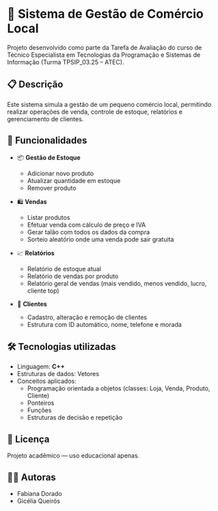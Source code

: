 # 🛒 Sistema de Gestão de Comércio Local

Projeto desenvolvido como parte da Tarefa de Avaliação do curso de Técnico Especialista em Tecnologias da Programação e Sistemas de Informação (Turma TPSIP_03.25 – ATEC).

## 📋 Descrição

Este sistema simula a gestão de um pequeno comércio local, permitindo realizar operações de venda, controle de estoque, relatórios e gerenciamento de clientes.

## 🚀 Funcionalidades

- 📦 **Gestão de Estoque**
  - Adicionar novo produto
  - Atualizar quantidade em estoque
  - Remover produto

- 🛍 **Vendas**
  - Listar produtos
  - Efetuar venda com cálculo de preço e IVA
  - Gerar talão com todos os dados da compra
  - Sorteio aleatório onde uma venda pode sair gratuita

- 📈 **Relatórios**
  - Relatório de estoque atual
  - Relatório de vendas por produto
  - Relatório geral de vendas (mais vendido, menos vendido, lucro, cliente top)

- 👥 **Clientes**
  - Cadastro, alteração e remoção de clientes
  - Estrutura com ID automático, nome, telefone e morada

## 🛠 Tecnologias utilizadas

- Linguagem: **C++**
- Estruturas de dados: Vetores
- Conceitos aplicados:
  - Programação orientada a objetos (classes: Loja, Venda, Produto, Cliente)
  - Ponteiros
  - Funções
  - Estruturas de decisão e repetição

## 📄 Licença
Projeto acadêmico — uso educacional apenas.

## 👩‍💻 Autoras
- Fabiana Dorado 
- Gicélia Queirós
